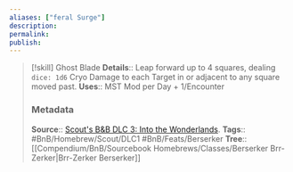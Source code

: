 ```yaml
---
aliases: ["feral Surge"]
description: 
permalink: 
publish: 
---
```


> [!skill] Ghost Blade
> **Details**:: Leap forward up to 4 squares, dealing `dice: 1d6` Cryo Damage to each Target in or adjacent to any square moved past.
> **Uses**::  MST Mod per Day + 1/Encounter
> ### Metadata
> **Source**:: [Scout's B&B DLC 3: Into the Wonderlands](https://docs.google.com/document/d/1MLOgrWwcLNTnP9PuXrKiLImy7SUh4hXO8arVUAlmdp0/edit).
> **Tags**:: #BnB/Homebrew/Scout/DLC1  #BnB/Feats/Berserker
> **Tree**:: [[Compendium/BnB/Sourcebook Homebrews/Classes/Berserker Brr-Zerker|Brr-Zerker Berserker]]
